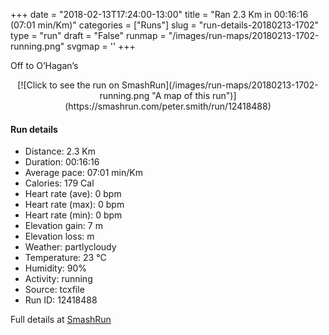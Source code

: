 +++
date = "2018-02-13T17:24:00-13:00"
title = "Ran 2.3 Km in 00:16:16 (07:01 min/Km)"
categories = ["Runs"]
slug = "run-details-20180213-1702"
type = "run"
draft = "False"
runmap = "/images/run-maps/20180213-1702-running.png"
svgmap = '<polyline points="47 100, 47 100, 48 100, 49 98, 51 95, 54 89, 54 89, 53 87, 53 86, 53 85, 54 84, 54 83, 55 82, 54 81, 53 80, 47 79, 46 79, 45 78, 45 76, 46 74, 45 72, 43 65, 43 64, 42 62, 42 59, 41 57, 42 55, 42 54, 43 53, 44 51, 46 49, 47 48, 48 47, 48 46, 48 45, 50 44, 50 43, 51 41, 51 39, 53 36, 55 33, 58 30, 58 29, 58 28, 56 27, 55 26, 55 24, 53 23, 53 22, 52 21, 53 21, 54 21, 54 20, 53 20, 53 19, 53 17, 53 15, 53 15, 53 14, 55 11, 55 8, 56 5, 57 2, 59 0, 59 0">'
+++

Off to O’Hagan’s 

<!--more-->

<center>
[![Click to see the run on SmashRun](/images/run-maps/20180213-1702-running.png "A map of this run")](https://smashrun.com/peter.smith/run/12418488)
</center>

#### Run details

* Distance: 2.3 Km
* Duration: 00:16:16
* Average pace: 07:01 min/Km
* Calories: 179 Cal
* Heart rate (ave): 0 bpm
* Heart rate (max): 0 bpm
* Heart rate (min): 0 bpm
* Elevation gain: 7 m
* Elevation loss:  m
* Weather: partlycloudy
* Temperature: 23 &deg;C
* Humidity: 90%
* Activity: running
* Source: tcxfile
* Run ID: 12418488

Full details at [SmashRun](https://smashrun.com/peter.smith/run/12418488)